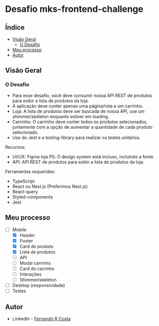 # Desafio mks-frontend-challenge

## Índice

- [Visão Geral](#visão-geral)
  - [O Desafio](#o-desafio)
- [Meu processo](#meu-processo)
- [Autor](#autor)

## Visão Geral

### O Desafio

- Para esse desafio, você deve consumir nossa API REST de produtos para exibir a lista de produtos da loja.
- A aplicação deve conter apenas uma página/rota e um carrinho.
- Loja: A lista de produtos deve ser buscada de nossa API, use um shimmer/skeleton enquanto estiver em loading.
- Carrinho: O carrinho deve conter todos os produtos selecionados, juntamente com a opção de aumentar a quantidade de cada produto selecionado.
- Use do Jest e a testing-library para realizar os testes unitários.

Recursos:
- UI/UX: Figma loja PS: O design system está incluso, incluindo a fonte.
- API: API REST de produtos para exibir a lista de produtos da loja.

Ferramentas requeridas:
- TypeScript
- React ou Next.js (Preferimos Next.js)
- React-query
- Styled-components
- Jest

## Meu processo

- [ ] Mobile
  - [x] Header
  - [x] Footer
  - [x] Card do produto
  - [x] Lista de produtos
  - [ ] API
  - [ ] Modal carrinho
  - [ ] Card do carrinho
  - [ ] Interações
  - [ ] Shimmer/skeleton
- [ ] Desktop (responsividade)
- [ ] Testes

## Autor

- LinkedIn - [Fernando R Costa](https://www.linkedin.com/in/fernando-r-costa/)